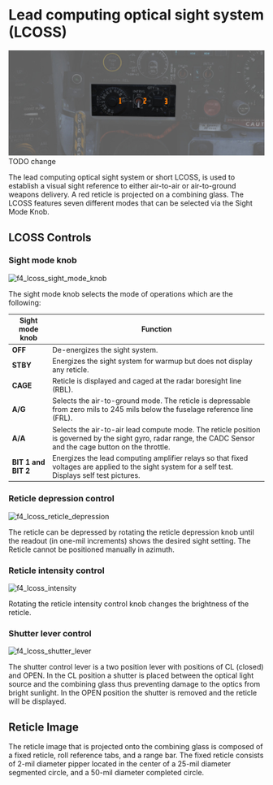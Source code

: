 # Lead computing optical sight system (LCOSS)

![f4_lcoss_caged](../../img/pilot_awru.jpg) TODO change

The lead computing optical sight system or short LCOSS, is used to establish a visual sight
reference to either air-to-air or air-to-ground weapons delivery. A red reticle is projected on a
combining glass. The LCOSS features seven different modes that can be selected via the Sight Mode
Knob.

## LCOSS Controls

### Sight mode knob

![f4_lcoss_sight_mode_knob]()

The sight mode knob selects the mode of operations which are the following:

| Sight mode knob     | Function                                                                                                                                                        |
|---------------------|-----------------------------------------------------------------------------------------------------------------------------------------------------------------|
| **OFF**             | De-energizes the sight system.                                                                                                                                  |
| **STBY**            | Energizes the sight system for warmup but does not display any reticle.                                                                                         |
| **CAGE**            | Reticle is displayed and caged at the radar boresight line (RBL).                                                                                               |
| **A/G**             | Selects the air-to-ground mode. The reticle is depressable from zero mils to 245 mils below the fuselage reference line (FRL).                                  |
| **A/A**             | Selects the air-to-air lead compute mode. The reticle position is governed by the sight gyro, radar range, the CADC Sensor and the cage button on the throttle. |
| **BIT 1 and BIT 2** | Energizes the lead computing amplifier relays so that fixed voltages are applied to the sight system for a self test. Displays self test pictures.              |

### Reticle depression control

![f4_lcoss_reticle_depression]()

The reticle can be depressed by rotating the reticle depression knob until the readout (in one-mil
increments) shows the desired sight setting. The Reticle cannot be positioned manually in azimuth.

### Reticle intensity control

![f4_lcoss_intensity]()

Rotating the reticle intensity control knob changes the brightness of the reticle.

### Shutter lever control

![f4_lcoss_shutter_lever]()

The shutter control lever is a two position lever with positions of CL (closed) and OPEN. In the CL
position a shutter is placed between the optical light source and the combining glass thus
preventing damage to the optics from bright sunlight. In the OPEN position the shutter is removed
and the reticle will be displayed.

## Reticle Image

The reticle image that is projected onto the combining glass is composed of a fixed reticle, roll
reference tabs, and a range bar. The fixed reticle consists of 2-mil diameter pipper located in the
center of a 25-mil diameter segmented circle, and a 50-mil diameter completed circle.